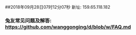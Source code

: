 ##2018年09月28日07时12分07秒 新址: 159.65.118.182
### 兔友常见问题及解答: https://github.com/wanggonging/d/blob/w/FAQ.md
